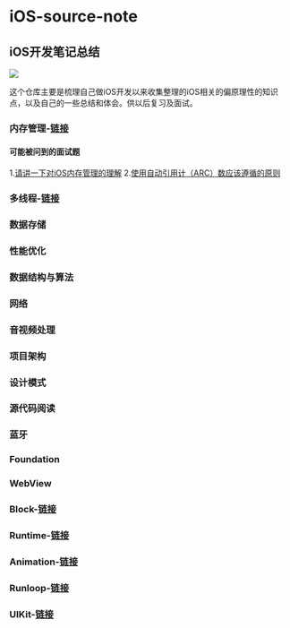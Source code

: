 # iOS-source-note
## iOS开发笔记总结
![](https://upload-images.jianshu.io/upload_images/1840444-c7dd5e3ab30ba9e1.jpg?imageMogr2/auto-orient/strip%7CimageView2/2/w/1240)

这个仓库主要是梳理自己做iOS开发以来收集整理的iOS相关的偏原理性的知识点，以及自己的一些总结和体会。供以后复习及面试。

### 内存管理-[链接](https://github.com/chilimyan/iOS-source-note/blob/master/内存管理/Objective-C内存管理精解.md)
#### 可能被问到的面试题
1.[请讲一下对iOS内存管理的理解](https://github.com/chilimyan/iOS-source-note/blob/master/内存管理/iOS对象在内存中的存储方式.md)
2.[使用自动引用计（ARC）数应该遵循的原则]()
### 多线程-[链接]()
### 数据存储
### 性能优化
### 数据结构与算法
### 网络
### 音视频处理
### 项目架构
### 设计模式
### 源代码阅读
### 蓝牙
### Foundation
### WebView
### Block-[链接](https://github.com/chilimyan/iOS-source-note/blob/master/Block/Objective-C中Block精解.md)
### Runtime-[链接]()
### Animation-[链接]()
### Runloop-[链接]()
### UIKit-[链接]()

